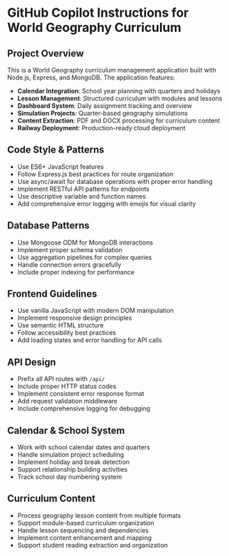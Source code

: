 # GitHub Copilot Instructions for World Geography Curriculum

<!-- Use this file to provide workspace-specific custom instructions to Copilot. For more details, visit https://code.visualstudio.com/docs/copilot/copilot-customization#_use-a-githubcopilotinstructionsmd-file -->

## Project Overview
This is a World Geography curriculum management application built with Node.js, Express, and MongoDB. The application features:

- **Calendar Integration**: School year planning with quarters and holidays
- **Lesson Management**: Structured curriculum with modules and lessons
- **Dashboard System**: Daily assignment tracking and overview
- **Simulation Projects**: Quarter-based geography simulations
- **Content Extraction**: PDF and DOCX processing for curriculum content
- **Railway Deployment**: Production-ready cloud deployment

## Code Style & Patterns
- Use ES6+ JavaScript features
- Follow Express.js best practices for route organization
- Use async/await for database operations with proper error handling
- Implement RESTful API patterns for endpoints
- Use descriptive variable and function names
- Add comprehensive error logging with emojis for visual clarity

## Database Patterns
- Use Mongoose ODM for MongoDB interactions
- Implement proper schema validation
- Use aggregation pipelines for complex queries
- Handle connection errors gracefully
- Include proper indexing for performance

## Frontend Guidelines
- Use vanilla JavaScript with modern DOM manipulation
- Implement responsive design principles
- Use semantic HTML structure
- Follow accessibility best practices
- Add loading states and error handling for API calls

## API Design
- Prefix all API routes with `/api/`
- Include proper HTTP status codes
- Implement consistent error response format
- Add request validation middleware
- Include comprehensive logging for debugging

## Calendar & School System
- Work with school calendar dates and quarters
- Handle simulation project scheduling
- Implement holiday and break detection
- Support relationship building activities
- Track school day numbering system

## Curriculum Content
- Process geography lesson content from multiple formats
- Support module-based curriculum organization
- Handle lesson sequencing and dependencies
- Implement content enhancement and mapping
- Support student reading extraction and organization
